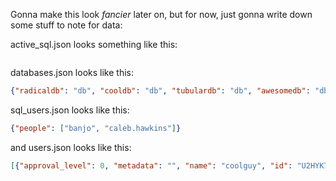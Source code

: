 Gonna make this look *fancier* later on, but for now, just gonna write down some stuff to note for data:

active_sql.json looks something like this:

```{"banjo": "2018-06-14T14:32:00.00"}
```

databases.json looks like this:

```json
{"radicaldb": "db", "cooldb": "db", "tubulardb": "db", "awesomedb": "db"}
```

sql_users.json looks like this:

```json
{"people": ["banjo", "caleb.hawkins"]}
```

and users.json looks like this:

```json
[{"approval_level": 0, "metadata": "", "name": "coolguy", "id": "U2HYK7ECA"}, {"approval_level": 0, "metadata": "", "name": "superjeff", "id": "U3LH7U50F"}]
```
